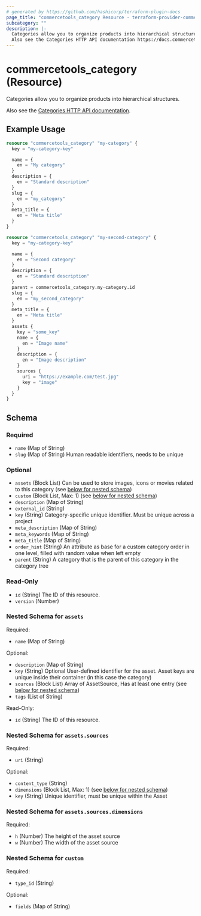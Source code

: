 ```yaml
---
# generated by https://github.com/hashicorp/terraform-plugin-docs
page_title: "commercetools_category Resource - terraform-provider-commercetools"
subcategory: ""
description: |-
  Categories allow you to organize products into hierarchical structures.
  Also see the Categories HTTP API documentation https://docs.commercetools.com/api/projects/categories.
---
```


# commercetools_category (Resource)

Categories allow you to organize products into hierarchical structures.

Also see the [Categories HTTP API documentation](https://docs.commercetools.com/api/projects/categories).

## Example Usage

```terraform
resource "commercetools_category" "my-category" {
  key = "my-category-key"

  name = {
    en = "My category"
  }
  description = {
    en = "Standard description"
  }
  slug = {
    en = "my_category"
  }
  meta_title = {
    en = "Meta title"
  }
}

resource "commercetools_category" "my-second-category" {
  key = "my-category-key"

  name = {
    en = "Second category"
  }
  description = {
    en = "Standard description"
  }
  parent = commercetools_category.my-category.id
  slug = {
    en = "my_second_category"
  }
  meta_title = {
    en = "Meta title"
  }
  assets {
    key = "some_key"
    name = {
      en = "Image name"
    }
    description = {
      en = "Image description"
    }
    sources {
      uri = "https://example.com/test.jpg"
      key = "image"
    }
  }
}
```

<!-- schema generated by tfplugindocs -->
## Schema

### Required

- `name` (Map of String)
- `slug` (Map of String) Human readable identifiers, needs to be unique

### Optional

- `assets` (Block List) Can be used to store images, icons or movies related to this category (see [below for nested schema](#nestedblock--assets))
- `custom` (Block List, Max: 1) (see [below for nested schema](#nestedblock--custom))
- `description` (Map of String)
- `external_id` (String)
- `key` (String) Category-specific unique identifier. Must be unique across a project
- `meta_description` (Map of String)
- `meta_keywords` (Map of String)
- `meta_title` (Map of String)
- `order_hint` (String) An attribute as base for a custom category order in one level, filled with random value when left empty
- `parent` (String) A category that is the parent of this category in the category tree

### Read-Only

- `id` (String) The ID of this resource.
- `version` (Number)

<a id="nestedblock--assets"></a>
### Nested Schema for `assets`

Required:

- `name` (Map of String)

Optional:

- `description` (Map of String)
- `key` (String) Optional User-defined identifier for the asset. Asset keys are unique inside their container (in this case the category)
- `sources` (Block List) Array of AssetSource, Has at least one entry (see [below for nested schema](#nestedblock--assets--sources))
- `tags` (List of String)

Read-Only:

- `id` (String) The ID of this resource.

<a id="nestedblock--assets--sources"></a>
### Nested Schema for `assets.sources`

Required:

- `uri` (String)

Optional:

- `content_type` (String)
- `dimensions` (Block List, Max: 1) (see [below for nested schema](#nestedblock--assets--sources--dimensions))
- `key` (String) Unique identifier, must be unique within the Asset

<a id="nestedblock--assets--sources--dimensions"></a>
### Nested Schema for `assets.sources.dimensions`

Required:

- `h` (Number) The height of the asset source
- `w` (Number) The width of the asset source




<a id="nestedblock--custom"></a>
### Nested Schema for `custom`

Required:

- `type_id` (String)

Optional:

- `fields` (Map of String)
